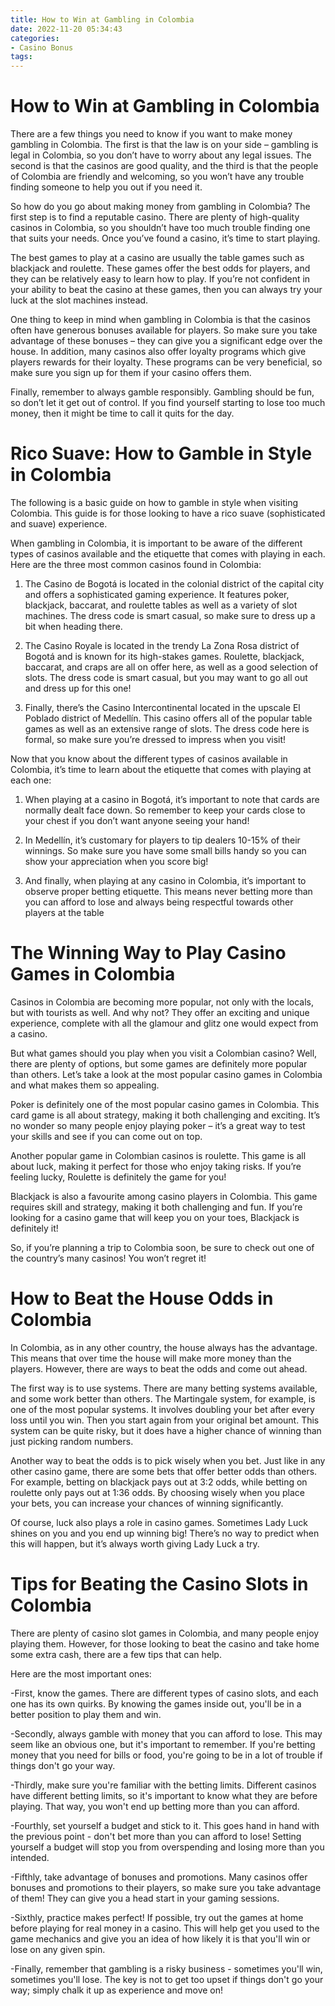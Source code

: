 ```yaml
---
title: How to Win at Gambling in Colombia
date: 2022-11-20 05:34:43
categories:
- Casino Bonus
tags:
---
```



#  How to Win at Gambling in Colombia

There are a few things you need to know if you want to make money gambling in Colombia. The first is that the law is on your side – gambling is legal in Colombia, so you don’t have to worry about any legal issues. The second is that the casinos are good quality, and the third is that the people of Colombia are friendly and welcoming, so you won’t have any trouble finding someone to help you out if you need it.

So how do you go about making money from gambling in Colombia? The first step is to find a reputable casino. There are plenty of high-quality casinos in Colombia, so you shouldn’t have too much trouble finding one that suits your needs. Once you’ve found a casino, it’s time to start playing.

The best games to play at a casino are usually the table games such as blackjack and roulette. These games offer the best odds for players, and they can be relatively easy to learn how to play. If you’re not confident in your ability to beat the casino at these games, then you can always try your luck at the slot machines instead.

One thing to keep in mind when gambling in Colombia is that the casinos often have generous bonuses available for players. So make sure you take advantage of these bonuses – they can give you a significant edge over the house. In addition, many casinos also offer loyalty programs which give players rewards for their loyalty. These programs can be very beneficial, so make sure you sign up for them if your casino offers them.

Finally, remember to always gamble responsibly. Gambling should be fun, so don’t let it get out of control. If you find yourself starting to lose too much money, then it might be time to call it quits for the day.

#  Rico Suave: How to Gamble in Style in Colombia 

The following is a basic guide on how to gamble in style when visiting Colombia. This guide is for those looking to have a rico suave (sophisticated and suave) experience.

When gambling in Colombia, it is important to be aware of the different types of casinos available and the etiquette that comes with playing in each. Here are the three most common casinos found in Colombia:

1. The Casino de Bogotá is located in the colonial district of the capital city and offers a sophisticated gaming experience. It features poker, blackjack, baccarat, and roulette tables as well as a variety of slot machines. The dress code is smart casual, so make sure to dress up a bit when heading there.

2. The Casino Royale is located in the trendy La Zona Rosa district of Bogotá and is known for its high-stakes games. Roulette, blackjack, baccarat, and craps are all on offer here, as well as a good selection of slots. The dress code is smart casual, but you may want to go all out and dress up for this one!

3. Finally, there’s the Casino Intercontinental located in the upscale El Poblado district of Medellín. This casino offers all of the popular table games as well as an extensive range of slots. The dress code here is formal, so make sure you’re dressed to impress when you visit!

Now that you know about the different types of casinos available in Colombia, it’s time to learn about the etiquette that comes with playing at each one: 

1. When playing at a casino in Bogotá, it’s important to note that cards are normally dealt face down. So remember to keep your cards close to your chest if you don’t want anyone seeing your hand!

2. In Medellín, it’s customary for players to tip dealers 10-15% of their winnings. So make sure you have some small bills handy so you can show your appreciation when you score big!

3. And finally, when playing at any casino in Colombia, it’s important to observe proper betting etiquette. This means never betting more than you can afford to lose and always being respectful towards other players at the table

#  The Winning Way to Play Casino Games in Colombia 

Casinos in Colombia are becoming more popular, not only with the locals, but with tourists as well. And why not? They offer an exciting and unique experience, complete with all the glamour and glitz one would expect from a casino.

But what games should you play when you visit a Colombian casino? Well, there are plenty of options, but some games are definitely more popular than others. Let’s take a look at the most popular casino games in Colombia and what makes them so appealing.

Poker is definitely one of the most popular casino games in Colombia. This card game is all about strategy, making it both challenging and exciting. It’s no wonder so many people enjoy playing poker – it’s a great way to test your skills and see if you can come out on top.

Another popular game in Colombian casinos is roulette. This game is all about luck, making it perfect for those who enjoy taking risks. If you’re feeling lucky, Roulette is definitely the game for you!

Blackjack is also a favourite among casino players in Colombia. This game requires skill and strategy, making it both challenging and fun. If you’re looking for a casino game that will keep you on your toes, Blackjack is definitely it!

So, if you’re planning a trip to Colombia soon, be sure to check out one of the country’s many casinos! You won’t regret it!

#  How to Beat the House Odds in Colombia 

In Colombia, as in any other country, the house always has the advantage. This means that over time the house will make more money than the players. However, there are ways to beat the odds and come out ahead.

The first way is to use systems. There are many betting systems available, and some work better than others. The Martingale system, for example, is one of the most popular systems. It involves doubling your bet after every loss until you win. Then you start again from your original bet amount. This system can be quite risky, but it does have a higher chance of winning than just picking random numbers.

Another way to beat the odds is to pick wisely when you bet. Just like in any other casino game, there are some bets that offer better odds than others. For example, betting on blackjack pays out at 3:2 odds, while betting on roulette only pays out at 1:36 odds. By choosing wisely when you place your bets, you can increase your chances of winning significantly.

Of course, luck also plays a role in casino games. Sometimes Lady Luck shines on you and you end up winning big! There’s no way to predict when this will happen, but it’s always worth giving Lady Luck a try.

#  Tips for Beating the Casino Slots in Colombia

There are plenty of casino slot games in Colombia, and many people enjoy playing them. However, for those looking to beat the casino and take home some extra cash, there are a few tips that can help.

Here are the most important ones:

-First, know the games. There are different types of casino slots, and each one has its own quirks. By knowing the games inside out, you'll be in a better position to play them and win.

-Secondly, always gamble with money that you can afford to lose. This may seem like an obvious one, but it's important to remember. If you're betting money that you need for bills or food, you're going to be in a lot of trouble if things don't go your way.

-Thirdly, make sure you're familiar with the betting limits. Different casinos have different betting limits, so it's important to know what they are before playing. That way, you won't end up betting more than you can afford.

-Fourthly, set yourself a budget and stick to it. This goes hand in hand with the previous point - don't bet more than you can afford to lose! Setting yourself a budget will stop you from overspending and losing more than you intended.

-Fifthly, take advantage of bonuses and promotions. Many casinos offer bonuses and promotions to their players, so make sure you take advantage of them! They can give you a head start in your gaming sessions.

-Sixthly, practice makes perfect! If possible, try out the games at home before playing for real money in a casino. This will help get you used to the game mechanics and give you an idea of how likely it is that you'll win or lose on any given spin.

-Finally, remember that gambling is a risky business - sometimes you'll win, sometimes you'll lose. The key is not to get too upset if things don't go your way; simply chalk it up as experience and move on!